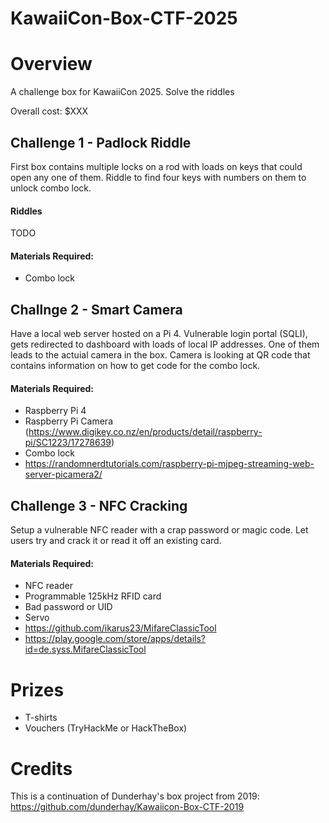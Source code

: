 # KawaiiCon-Box-CTF-2025

# Overview

A challenge box for KawaiiCon 2025. Solve the riddles

Overall cost: $XXX

## Challenge 1 - Padlock Riddle

First box contains multiple locks on a rod with loads on keys that could open any one of them. Riddle to find four keys with numbers on them to unlock combo lock.

#### Riddles

TODO

#### Materials Required:

- Combo lock

## Challnge 2 - Smart Camera

Have a local web server hosted on a Pi 4. Vulnerable login portal (SQLI), gets redirected to dashboard with loads of local IP addresses. One of them leads to the actuial camera in the box. Camera is looking at QR code that contains information on how to get code for the combo lock.

#### Materials Required:

- Raspberry Pi 4
- Raspberry Pi Camera (https://www.digikey.co.nz/en/products/detail/raspberry-pi/SC1223/17278639)
- Combo lock
- https://randomnerdtutorials.com/raspberry-pi-mjpeg-streaming-web-server-picamera2/

## Challenge 3 - NFC Cracking

Setup a vulnerable NFC reader with a crap password or magic code. Let users try and crack it or read it off an existing card.

#### Materials Required:

- NFC reader
- Programmable 125kHz RFID card
- Bad password or UID
- Servo
- https://github.com/ikarus23/MifareClassicTool
- https://play.google.com/store/apps/details?id=de.syss.MifareClassicTool

# Prizes

- T-shirts
- Vouchers (TryHackMe or HackTheBox)

# Credits

This is a continuation of Dunderhay's box project from 2019: https://github.com/dunderhay/Kawaiicon-Box-CTF-2019
